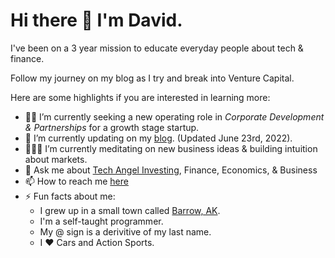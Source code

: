 # Hi there 👋 I'm David.

I've been on a 3 year mission to educate everyday people about tech & finance.

Follow my journey on my blog as I try and break into Venture Capital.

Here are some highlights if you are interested in learning more:

- 👨‍🚀 I’m currently seeking a new operating role in *Corporate Development & Partnerships* for a growth stage startup.
- 🔭 I’m currently updating on my [blog](https://zoosjuice.github.io). (Updated June 23rd, 2022).
- 🧘🏻‍♂️ I’m currently meditating on new business ideas & building intuition about markets. 
- 💬 Ask me about [Tech Angel Investing](https://action.ventures), Finance, Economics, & Business
- 📫 How to reach me [here](https://zoosjuice.github.io)
- ⚡ Fun facts about me: 
  * I grew up in a small town called [Barrow, AK](https://earth.google.com/web/@71.28504404,-156.78188622,4.87095113a,29837.11165883d,35y,0h,0t,0r/data=CkwaShJECiUweDUwYzJkODAxMWZlMDZlYzU6MHhiOWQ0ODExMjA5YzNkODUwGdvqg3aY0lFAIYLIIk08mWPAKglVdHFpYWd2aWsYAyAB). 
  * I'm a self-taught programmer. 
  * My @ sign is a derivitive of my last name. 
  * I ❤️ Cars and Action Sports.

<!--
**zoosjuice/zoosjuice** is a ✨ _special_ ✨ repository because its `README.md` (this file) appears on your GitHub profile.
-->
